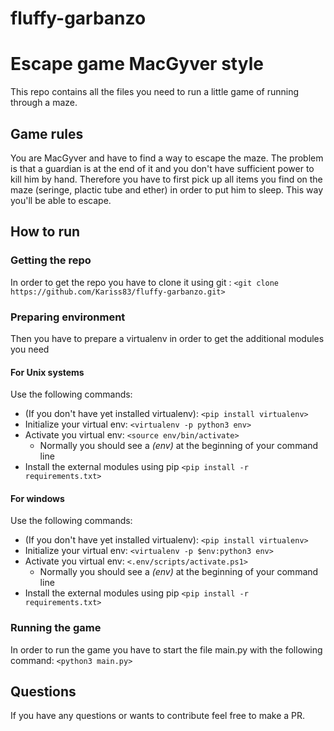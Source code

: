 # fluffy-garbanzo
# Escape game MacGyver style
This repo contains all the files you need to run a little game of running through a maze.

## Game rules

You are MacGyver and have to find a way to escape the maze.
The problem is that a guardian is at the end of it and you don't have sufficient power to kill him by hand.
Therefore you have to first pick up all items you find on the maze (seringe, plactic tube and ether) in order to put him to sleep.
This way you'll be able to escape.

## How to run

### Getting the repo
In order to get the repo you have to clone it using git :
`<git clone https://github.com/Kariss83/fluffy-garbanzo.git>`

### Preparing environment
Then you have to prepare a virtualenv in order to get the additional modules you need

#### For Unix systems
Use the following commands:
* (If you don't have yet installed virtualenv):
`<pip install virtualenv>`
* Initialize your virtual env:
`<virtualenv -p python3 env>`
* Activate you virtual env:
`<source env/bin/activate>`
	* Normally you should see a *(env)* at the beginning of your command line
* Install the external modules using pip
`<pip install -r requirements.txt>`
 
#### For windows
Use the following commands:
* (If you don't have yet installed virtualenv):
`<pip install virtualenv>`
* Initialize your virtual env:
`<virtualenv -p $env:python3 env>`
* Activate you virtual env:
`<.env/scripts/activate.ps1>`
	* Normally you should see a *(env)* at the beginning of your command line
* Install the external modules using pip
`<pip install -r requirements.txt>`
 


### Running the game
In order to run the game you have to start the file main.py with the following command:
`<python3 main.py>`

## Questions
If you have any questions or wants to contribute feel free to make a PR.

